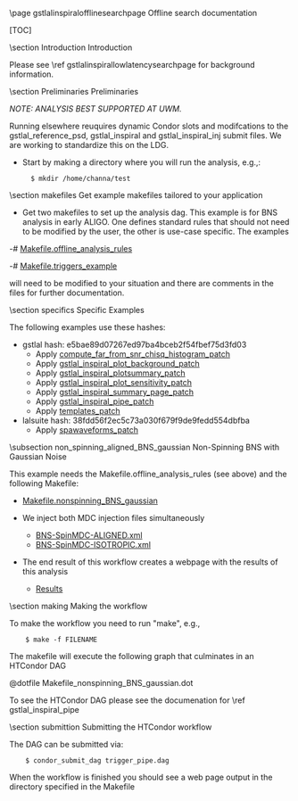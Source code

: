 \page gstlalinspiralofflinesearchpage Offline search documentation

[TOC]

\section Introduction Introduction

Please see \ref gstlalinspirallowlatencysearchpage for background information.

\section Preliminaries Preliminaries

_NOTE: ANALYSIS BEST SUPPORTED AT UWM._

Running elsewhere reuquires dynamic Condor slots and modifcations to the gstlal_reference_psd, gstlal_inspiral and gstlal_inspiral_inj submit files.  We are working to standardize this on the LDG.

- Start by making a directory where you will run the analysis, e.g.,:

		$ mkdir /home/channa/test

\section makefiles Get example makefiles tailored to your application

- Get two makefiles to set up the analysis dag.  This example is for BNS analysis in early ALIGO.  One defines standard rules that should not need to be modified by the user, the other is use-case specific.  The examples 

 -# <a href=https://ligo-vcs.phys.uwm.edu/cgit/gstlal/plain/gstlal-inspiral/share/Makefile.offline_analysis_rules>Makefile.offline_analysis_rules</a>
 
 -# <a href=https://ligo-vcs.phys.uwm.edu/cgit/gstlal/plain/gstlal-inspiral/share/Makefile.triggers_example>Makefile.triggers_example</a>

will need to be modified to your situation and there are comments in the files for further documentation.

\section specifics Specific Examples

The following examples use these hashes:

- gstlal hash: e5bae89d07267ed97ba4bceb2f54fbef75d3fd03 
	- Apply <a href=https://ldas-jobs.phys.uwm.edu/~ryan.everett/patches/compute_far_from_snr_chisq_histogram.patch>compute_far_from_snr_chisq_histogram_patch</a>
	- Apply <a href=https://ldas-jobs.phys.uwm.edu/~ryan.everett/patches/gstlal_inspiral_plot_background.patch>gstlal_inspiral_plot_background_patch</a>
	- Apply <a href=https://ldas-jobs.phys.uwm.edu/~ryan.everett/patches/gstlal_inspiral_plotsummary.patch>gstlal_inspiral_plotsummary_patch</a>
	- Apply <a href=https://ldas-jobs.phys.uwm.edu/~ryan.everett/patches/gstlal_inspiral_plot_sensitivity.patch>gstlal_inspiral_plot_sensitivity_patch</a>
	- Apply <a href=https://ldas-jobs.phys.uwm.edu/~ryan.everett/patches/gstlal_inspiral_summary_page.patch>gstlal_inspiral_summary_page_patch</a>
	- Apply <a href=https://ldas-jobs.phys.uwm.edu/~ryan.everett/patches/gstlal_inspiral_pipe.patch>gstlal_inspiral_pipe_patch</a>
	- Apply <a href=https://ldas-jobs.phys.uwm.edu/~ryan.everett/patches/templates.patch>templates_patch</a>
- lalsuite hash: 38fdd56f2ec5c73a030f679f9de9fedd554dbfba  
	- Apply <a href=https://ldas-jobs.phys.uwm.edu/~ryan.everett/patches/spawaveform.patch>spawaveforms_patch</a>

\subsection non_spinning_aligned_BNS_gaussian Non-Spinning BNS with Gaussian Noise

This example needs the Makefile.offline_analysis_rules (see above) and the following Makefile:

- <a href=https://ldas-jobs.phys.uwm.edu/~ryan.everett/mdc/non_spinning_BNS_gaussian/Makefile.nonspinning_BNS_gaussian>Makefile.nonspinning_BNS_gaussian</a>

- We inject both MDC injection files simultaneously
	- <a href=https://sugar-jobs.phy.syr.edu/~jveitch/bns/mdc/spin/BNS-SpinMDC-ALIGNED.xml>BNS-SpinMDC-ALIGNED.xml</a>
	- <a href=https://sugar-jobs.phy.syr.edu/~jveitch/bns/mdc/spin/BNS-SpinMDC-ISOTROPIC.xml>BNS-SpinMDC-ISOTROPIC.xml</a>

- The end result of this workflow creates a webpage with the results of this analysis
	- <a href=https://ldas-jobs.phys.uwm.edu/~ryan.everett/mdc/non_spinning_BNS_gaussian/ALL_LLOID_COMBINED_closebox.html?ALL_LLOID_COMBINED_closebox_summary.html>Results</a>

\section making Making the workflow

To make the workflow you need to run "make", e.g.,

		$ make -f FILENAME 

The makefile will execute the following graph that culminates in an HTCondor DAG

@dotfile Makefile_nonspinning_BNS_gaussian.dot

To see the HTCondor DAG please see the documenation for \ref gstlal_inspiral_pipe

\section submittion Submitting the HTCondor workflow

The DAG can be submitted via:

		$ condor_submit_dag trigger_pipe.dag

When the workflow is finished you should see a web page output in the directory specified in the Makefile
